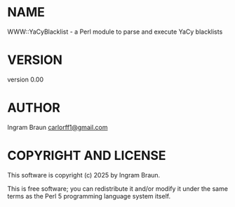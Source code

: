 # NAME

WWW::YaCyBlacklist - a Perl module to parse and execute YaCy blacklists

# VERSION

version 0.00

# AUTHOR

Ingram Braun <carlorff1@gmail.com>

# COPYRIGHT AND LICENSE

This software is copyright (c) 2025 by Ingram Braun.

This is free software; you can redistribute it and/or modify it under
the same terms as the Perl 5 programming language system itself.

